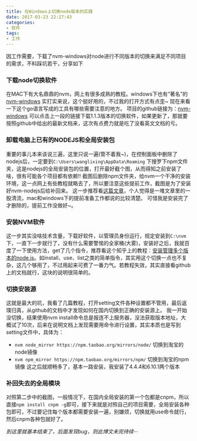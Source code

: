 ```yaml
---
title: 在Windows上切换node版本的实践
date: 2017-03-23 22:27:43
categories:
- 软件
tags:
- 工作
---
```

因工作需要，下载了nvm-windows对node进行不同版本的切换来满足不同项目的需求，不料踩坑若干，分享如下
<!-- more -->
### 下载node切换软件

在MAC下有大名鼎鼎的nvm，网上有很多成熟的教程。windows下也有“著名”的[nvm-windows](https://github.com/coreybutler/nvm-windows/releases) 实打实来说，这个挺好用的，不过我的打开方式有点歪~  现在来看一下这个go语言写成的工具有哪些需要注意的地方。
项目的github链接为：[nvm-windows](https://github.com/coreybutler/nvm-windows/) 可以点击上一段的链接下载1.1.3版本的切换软件，如果更新了，那就要按照github中给出的最新文档来，这次有点费力就是吃了没看英文文档的亏。

### 卸载电脑上已有的NODEJS和全局安装包

重要的事儿本来该说三遍，这里只说一遍(管不着我~)，在控制面板中删除了nodejs后，一定要到`C:\Users\wanglixing\AppData\Roaming` 下搜罗下npm文件夹，这是nodejs的全局安装包的位置，打开最好截个图，从而得知之前安装了啥，很有可能各个项目都有依赖!! 
截图后删除npm文件夹，给nvm一个干净的安装环境，这一点网上有些教程就略去了，所以要注意这些提前工作，截图是为了安装好nvm-nodejs后给补回来。 这一步推荐看[这篇文章](http://www.w2bc.com/article/189615)，个人觉得是一堆文章里的一股清流，mac和windows下的提前准备工作都说的比较清楚。 可惜我是安装完了才删除的，提前工作没做好~。

### 安装NVM软件

这一步其实没啥技术含量，下载好软件，以管理员身份运行，规定安装到`C:\nvm`下，一直下一步就行了，没有什么需要警惕的全家桶(大雾)，安装好之后，我就百度了一下使用方法，get了几个指令，推荐看这个知乎上的教程：[安装管理多个版本的node.js](https://zhuanlan.zhihu.com/p/24698499)。如install、use、list之类的简单指令，其实用这个切换一点也不复杂，这几个够用了，不过用起来可费了一番力气。若教程失效，其实直接看github上的文档就行，这块的说明很简单的。

### 切换安装源

这就是最大的坑，我看了几篇教程，打开setting文件各种设置都不管用，最后返璞归真，从github的文档中才发现如何在国内切换到正确的安装源上。
我一开始没切换，结果使用nvm install命令总是报连不上服务器，没法获取版本地址，大概试了10次，后来在说明文档上发现需要用命令进行设置，其实本质也是写到setting文件中，具体为：
- `nvm node_mirror https://npm.taobao.org/mirrors/node/` 切换到淘宝的node镜像
- `nvm npm_mirror https://npm.taobao.org/mirrors/npm/` 切换到淘宝的npm镜像
这之后就顺畅多了，基本一路安装，我安装了4.4.4和6.10.1两个版本

### 补回失去的全局模块

对照第二步中的截图，一般情况下，在国内全局安装的第一个包都是cnpm，所以直接`npm install cnpm -g`即可，接下来就是对照自己的项目需要，全局安装各种包即可，不过要记住每个版本都需要安装一遍，别嫌烦，切换就用use命令就行，然后cnpm各种包就好了。

*到这里就基本结束了，后面发现bug，则此博文未完待续···*